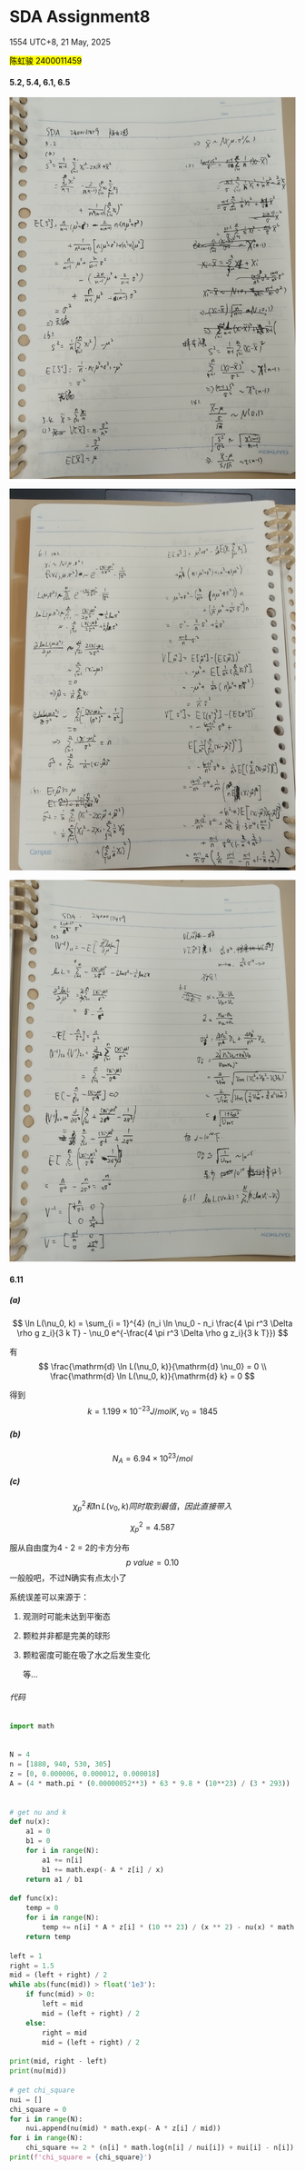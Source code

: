 # SDA Assignment8

1554 UTC+8, 21 May, 2025

<mark>陈虹骏 2400011459</mark>

#### 5.2, 5.4, 6.1, 6.5

![](https://raw.githubusercontent.com/IrsIris501/img/main/ebef653184e5e595b983517a946da5f.jpg)

![](https://raw.githubusercontent.com/IrsIris501/img/main/%E5%BE%AE%E4%BF%A1%E5%9B%BE%E7%89%87_20250521192456.jpg)

![](https://raw.githubusercontent.com/IrsIris501/img/main/%E5%BE%AE%E4%BF%A1%E5%9B%BE%E7%89%87_20250521192533.jpg)

#### 6.11

##### (a)

$$
\ln L(\nu_0, k) = \sum_{i = 1}^{4} (n_i \ln \nu_0 - n_i \frac{4 \pi r^3 \Delta \rho g z_i}{3 k T} - \nu_0 e^{-\frac{4 \pi r^3 \Delta \rho g z_i}{3 k T}})
$$

有
$$
\frac{\mathrm{d} \ln L(\nu_0, k)}{\mathrm{d} \nu_0} = 0 \\
\frac{\mathrm{d} \ln L(\nu_0, k)}{\mathrm{d} k} = 0
$$

得到
$$
k = 1.199 \times 10^{-23} J/mol K, \nu_0 = 1845
$$

##### (b)

$$
N_A = 6.94 \times 10^{23} / mol
$$

##### (c)

$$
\chi_p^2 和 \ln L(\nu_0, k) 同时取到最值，因此直接带入
$$

$$
\chi_p^2= 4.587
$$

服从自由度为4 - 2 = 2的卡方分布
$$
p\ value = 0.10
$$
一般般吧，不过N确实有点太小了

系统误差可以来源于：

1. 观测时可能未达到平衡态

2. 颗粒并非都是完美的球形

3. 颗粒密度可能在吸了水之后发生变化

   等...

###### 代码

```python
import math


N = 4
n = [1880, 940, 530, 305]
z = [0, 0.000006, 0.000012, 0.000018]
A = (4 * math.pi * (0.00000052**3) * 63 * 9.8 * (10**23) / (3 * 293))


# get nu and k
def nu(x):
    a1 = 0
    b1 = 0
    for i in range(N):
        a1 += n[i]
        b1 += math.exp(- A * z[i] / x)
    return a1 / b1

def func(x):
    temp = 0
    for i in range(N):
        temp += n[i] * A * z[i] * (10 ** 23) / (x ** 2) - nu(x) * math.exp(- A * z[i] / x) * A * z[i] * (10 ** 23) / (x ** 2)
    return temp

left = 1
right = 1.5
mid = (left + right) / 2
while abs(func(mid)) > float('1e3'):
    if func(mid) > 0:
        left = mid
        mid = (left + right) / 2
    else:
        right = mid
        mid = (left + right) / 2

print(mid, right - left)
print(nu(mid))

# get chi_square
nui = []
chi_square = 0
for i in range(N):
    nui.append(nu(mid) * math.exp(- A * z[i] / mid))
for i in range(N):
    chi_square += 2 * (n[i] * math.log(n[i] / nui[i]) + nui[i] - n[i])
print(f'chi_square = {chi_square}')
```

